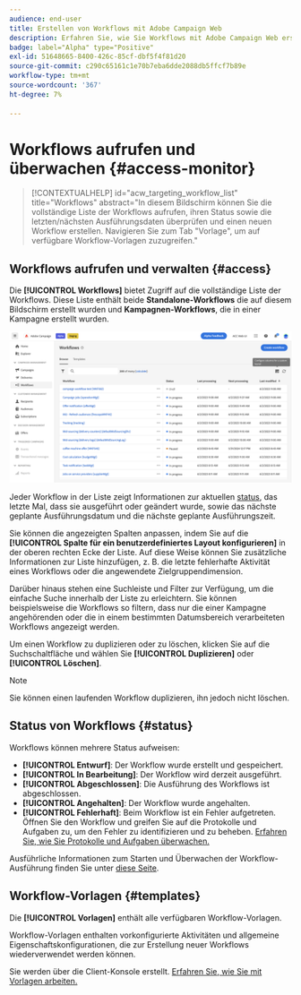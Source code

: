 ```yaml
---
audience: end-user
title: Erstellen von Workflows mit Adobe Campaign Web
description: Erfahren Sie, wie Sie Workflows mit Adobe Campaign Web erstellen
badge: label="Alpha" type="Positive"
exl-id: 51648665-8400-426c-85cf-dbf5f4f81d20
source-git-commit: c290c65161c1e70b7eba6dde2088db5ffcf7b89e
workflow-type: tm+mt
source-wordcount: '367'
ht-degree: 7%

---
```


# Workflows aufrufen und überwachen {#access-monitor}


>[!CONTEXTUALHELP]
>id="acw_targeting_workflow_list"
>title="Workflows"
>abstract="In diesem Bildschirm können Sie die vollständige Liste der Workflows aufrufen, ihren Status sowie die letzten/nächsten Ausführungsdaten überprüfen und einen neuen Workflow erstellen. Navigieren Sie zum Tab &quot;Vorlage&quot;, um auf verfügbare Workflow-Vorlagen zuzugreifen."

## Workflows aufrufen und verwalten {#access}

Die **[!UICONTROL Workflows]** bietet Zugriff auf die vollständige Liste der Workflows. Diese Liste enthält beide **Standalone-Workflows** die auf diesem Bildschirm erstellt wurden und **Kampagnen-Workflows**, die in einer Kampagne erstellt wurden.

![](assets/workflow-list.png)

Jeder Workflow in der Liste zeigt Informationen zur aktuellen [status](#status), das letzte Mal, dass sie ausgeführt oder geändert wurde, sowie das nächste geplante Ausführungsdatum und die nächste geplante Ausführungszeit.

Sie können die angezeigten Spalten anpassen, indem Sie auf die **[!UICONTROL Spalte für ein benutzerdefiniertes Layout konfigurieren]** in der oberen rechten Ecke der Liste. Auf diese Weise können Sie zusätzliche Informationen zur Liste hinzufügen, z. B. die letzte fehlerhafte Aktivität eines Workflows oder die angewendete Zielgruppendimension.

Darüber hinaus stehen eine Suchleiste und Filter zur Verfügung, um die einfache Suche innerhalb der Liste zu erleichtern. Sie können beispielsweise die Workflows so filtern, dass nur die einer Kampagne angehörenden oder die in einem bestimmten Datumsbereich verarbeiteten Workflows angezeigt werden.

Um einen Workflow zu duplizieren oder zu löschen, klicken Sie auf die Suchschaltfläche und wählen Sie **[!UICONTROL Duplizieren]** oder **[!UICONTROL Löschen]**.

>[!NOTE]
>
>Sie können einen laufenden Workflow duplizieren, ihn jedoch nicht löschen.

## Status von Workflows {#status}

Workflows können mehrere Status aufweisen:

* **[!UICONTROL Entwurf]**: Der Workflow wurde erstellt und gespeichert.
* **[!UICONTROL In Bearbeitung]**: Der Workflow wird derzeit ausgeführt.
* **[!UICONTROL Abgeschlossen]**: Die Ausführung des Workflows ist abgeschlossen.
* **[!UICONTROL Angehalten]**: Der Workflow wurde angehalten.
* **[!UICONTROL Fehlerhaft]**: Beim Workflow ist ein Fehler aufgetreten. Öffnen Sie den Workflow und greifen Sie auf die Protokolle und Aufgaben zu, um den Fehler zu identifizieren und zu beheben. [Erfahren Sie, wie Sie Protokolle und Aufgaben überwachen.](start-monitor-workflows.md#logs-tasks)

Ausführliche Informationen zum Starten und Überwachen der Workflow-Ausführung finden Sie unter [diese Seite](start-monitor-workflows.md).

## Workflow-Vorlagen {#templates}

Die **[!UICONTROL Vorlagen]** enthält alle verfügbaren Workflow-Vorlagen.

Workflow-Vorlagen enthalten vorkonfigurierte Aktivitäten und allgemeine Eigenschaftskonfigurationen, die zur Erstellung neuer Workflows wiederverwendet werden können.

Sie werden über die Client-Konsole erstellt. [Erfahren Sie, wie Sie mit Vorlagen arbeiten.](https://experienceleague.adobe.com/docs/campaign/automation/workflows/introduction/build-a-workflow.html#workflow-templates)
